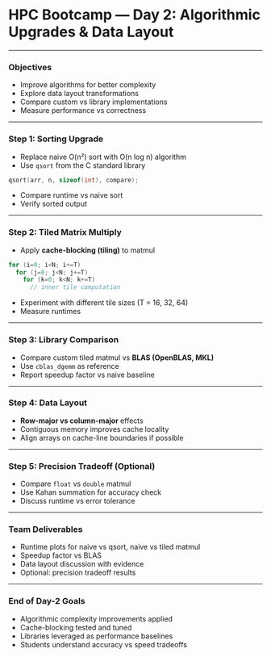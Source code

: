 # HPC Bootcamp — Day 2: Algorithmic Upgrades & Data Layout

---

### Objectives
- Improve algorithms for better complexity
- Explore data layout transformations
- Compare custom vs library implementations
- Measure performance vs correctness

---

### Step 1: Sorting Upgrade
- Replace naive O(n²) sort with O(n log n) algorithm
- Use `qsort` from the C standard library
```c
qsort(arr, n, sizeof(int), compare);
```
- Compare runtime vs naive sort
- Verify sorted output

---

### Step 2: Tiled Matrix Multiply
- Apply **cache-blocking (tiling)** to matmul
```c
for (i=0; i<N; i+=T)
  for (j=0; j<N; j+=T)
    for (k=0; k<N; k+=T)
      // inner tile computation
```
- Experiment with different tile sizes (T = 16, 32, 64)
- Measure runtimes

---

### Step 3: Library Comparison
- Compare custom tiled matmul vs **BLAS (OpenBLAS, MKL)**
- Use `cblas_dgemm` as reference
- Report speedup factor vs naive baseline

---

### Step 4: Data Layout
- **Row-major vs column-major** effects
- Contiguous memory improves cache locality
- Align arrays on cache-line boundaries if possible

---

### Step 5: Precision Tradeoff (Optional)
- Compare `float` vs `double` matmul
- Use Kahan summation for accuracy check
- Discuss runtime vs error tolerance

---

### Team Deliverables
- Runtime plots for naive vs qsort, naive vs tiled matmul
- Speedup factor vs BLAS
- Data layout discussion with evidence
- Optional: precision tradeoff results

---

### End of Day-2 Goals
- Algorithmic complexity improvements applied
- Cache-blocking tested and tuned
- Libraries leveraged as performance baselines
- Students understand accuracy vs speed tradeoffs
